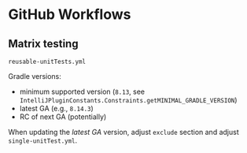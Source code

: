 # GitHub Workflows

## Matrix testing

`reusable-unitTests.yml`

Gradle versions:

- minimum supported version (`8.13`, see `IntelliJPluginConstants.Constraints.getMINIMAL_GRADLE_VERSION`)
- latest GA (e.g., `8.14.3`)
- RC of next GA (potentially)

When updating the _latest GA_ version, adjust `exclude` section and adjust `single-unitTest.yml`.
